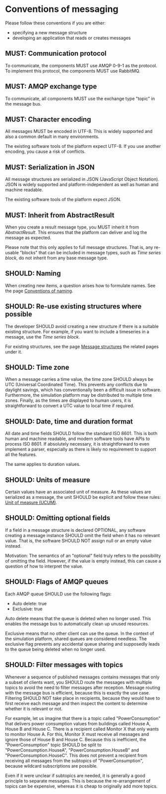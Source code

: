 # Conventions of messaging

Please follow these conventions if you are either:

- specifying a new message structure
- developing an application that reads or creates messages

## MUST: Communication protocol

To communicate, the components MUST use AMQP 0-9-1 as the protocol. To implement this protocol, the components MUST use RabbitMQ.

## MUST: AMQP exchange type

To communicate, all components MUST use the exchange type "topic" in the message bus.

## MUST: Character encoding

All messages MUST be encoded in UTF-8. This is widely supported and also a common default in many environments.

The existing software tools of the platform expect UTF-8. If you use another encoding, you cause a risk of conflicts.

## MUST: Serialization in JSON

All message structures are serialized in JSON (JavaScript Object Notation). JSON is widely supported and platform-independent as well as human and machine readable.

The existing software tools of the platform expect JSON.

## MUST: Inherit from AbstractResult

When you create a result message type, you MUST inherit it from _AbstractResult_. This ensures that the platform can deliver and log the message as expected.

Please note that this only applies to full message structures. That is, any re-usable "blocks" that can be included in message types, such as _Time series block_, do not inherit from any base message type.

## SHOULD: Naming

When creating new items, a question arises how to formulate names. See the page [Conventions of naming](core_dev_conventions-naming.md).

## SHOULD: Re-use existing structures where possible

The developer SHOULD avoid creating a new structure if there is a suitable existing structure. For example, if you want to include a timeseries in a message, use the _Time series block_.

For existing structures, see the page [Message structures](core_dev_msg.md) the related pages under it.

## SHOULD: Time zone

When a message carries a time value, the time zone SHOULD always be UTC (Universal Coordinated Time). This prevents any conflicts due to daylight savings, which has conventionally been a difficult issue in software. Furthermore, the simulation platform may be distributed to multiple time zones. Finally, as the times are displayed to human users, it is straightforward to convert a UTC value to local time if required.

## SHOULD: Date, time and duration format

All date and time fields SHOULD follow the standard ISO 8601. This is both human and machine readable, and modern software tools have APIs to process ISO 8601. If absolutely necessary, it is straightforward to even implement a parser, especially as there is likely no requirement to support all the features.

The same applies to duration values.

## SHOULD: Units of measure

Certain values have an associated unit of measure. As these values are serialized as a message, the unit SHOULD be explicit and follow these rules: [Unit of measure (UCUM)](core_dev_msg_ucum.md).

## SHOULD: Omitting optional fields

If a field in a message structure is declared OPTIONAL, any software creating a message instance SHOULD omit the field when it has no relevant value. That is, the software SHOULD NOT assign null or an empty value instead.

Motivation: The semantics of an "optional" field truly refers to the possibility of omitting the field. However, if the value is empty instead, this can cause a question of how to interpret the value.

## SHOULD: Flags of AMQP queues

Each AMQP queue SHOULD use the following flags:

- Auto delete: true
- Exclusive: true

Auto delete means that the queue is deleted when no longer used. This enables the message bus to automatically clean up unused resources.

Exclusive means that no other client can use the queue. In the context of the simulation platform, shared queues are considered needless. The exclusive flag prevents any accidental queue sharing and supposedly leads to the queue being deleted when no longer used.

## SHOULD: Filter messages with topics

Whenever a sequence of published messages contains messages that only a subset of clients want, you SHOULD route the messages with multiple topics to avoid the need to filter messages after reception. Message routing with the message bus is efficient, because this is exactly the use case. Filtering SHOULD NOT take place in recipients, because they would have to first receive each message and then inspect the content to determine whether it is relevant or not.

For example, let us imagine that there is a topic called "PowerConsumption" that delivers power consumption values from buildings called House A, House B and House C. There is a recipient called Monitor X that only wants to monitor House A. For this, Monitor X must receive all messages and ignore those of House B and House C. Because this is inefficient, the "PowerConsumption" topic SHOULD be split to "PowerConsumption.HouseA", "PowerConsumption.HouseB" and "PowerConsumption.HouseC". This does not prevent a recipient from receiving all messages from the subtopics of "PowerConsumption", because wildcard subscriptions are possible.

Even if it were unclear if subtopics are needed, it is generally a good principle to separate messages. This is because the re-arrangement of topics can be expensive, whereas it is cheap to originally add more topics.
